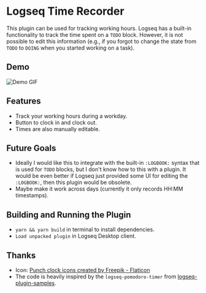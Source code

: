 # Logseq Time Recorder

This plugin can be used for tracking working hours.
Logseq has a built-in functionality to track the time spent on a `TODO` block. However, it is not possible to edit this information (e.g., if you forgot to change the state from `TODO` to `DOING` when you started working on a task).

## Demo

![Demo GIF](https://github.com/5hir0kur0/logseq-time-recorder/assets/12101162/ac7ff04e-dda5-4c71-ae22-667945946a40)

## Features

- Track your working hours during a workday.
- Button to clock in and clock out.
- Times are also manually editable.

## Future Goals

- Ideally I would like this to integrate with the built-in `:LOGBOOK:` syntax that is used for `TODO` blocks, but I don't know how to this with a plugin. It would be even better if Logseq just provided some UI for editing the `:LOGBOOK:`, then this plugin would be obsolete.
- Maybe make it work across days (currently it only records HH:MM timestamps).

## Building and Running the Plugin

- `yarn && yarn build` in terminal to install dependencies.
- `Load unpacked plugin` in Logseq Desktop client.

## Thanks

- Icon: <a href="https://www.flaticon.com/free-icons/punch-clock" title="punch clock icons">Punch clock icons created by Freepik - Flaticon</a>
- The code is heavily inspired by the `logseq-pomodoro-timer` from [logseq-plugin-samples](https://github.com/logseq/logseq-plugin-samples).
